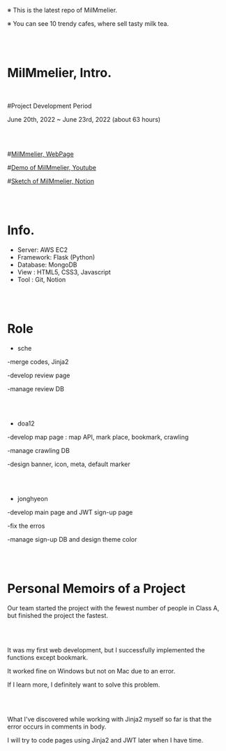 ※ This is the latest repo of MilMmelier.

※ You can see 10 trendy cafes, where sell tasty milk tea.

<br/>
<br/>

# MilMmelier, Intro. 


<br/>

#Project Development Period

June 20th, 2022 ~ June 23rd, 2022 (about 63 hours)

<br/>
<br/>

#[MilMmelier, WebPage](http://54.180.105.208/login)

#[Demo of MilMmelier, Youtube](https://www.youtube.com/watch?v=5FVSqzKxk8o)

#[Sketch of MilMmelier, Notion](https://www.notion.so/Chapter-1-7b453548af8341dc815f17033f44df72)


<br/>
<br/>

# Info.

-   Server: AWS EC2 
-   Framework: Flask (Python)
-   Database: MongoDB
-   View : HTML5, CSS3, Javascript
-   Tool : Git, Notion

<br/>
<br/>

# Role

-   sche

  -merge codes, Jinja2
  
  -develop review page
  
  -manage review DB
  
<br/>
<br/>

-   doa12

-develop map page : map API, mark place, bookmark, crawling

-manage crawling DB

-design banner, icon, meta, default marker

<br/>
<br/>

-   jonghyeon

-develop main page and JWT sign-up page

-fix the erros

-manage sign-up DB and design theme color

<br/>
<br/>

# Personal Memoirs of a Project

Our team started the project with the fewest number of people in Class A, but finished the project the fastest.

<br/>
<br/>

It was my first web development, but I successfully implemented the functions except bookmark.

It worked fine on Windows but not on Mac due to an error.

If I learn more, I definitely want to solve this problem.

<br/>
<br/>

What I've discovered while working with Jinja2 myself so far is that the error occurs in comments in body.

I will try to code pages using Jinja2 and JWT later when I have time.
